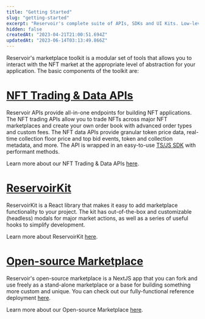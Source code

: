 ```yaml
---
title: "Getting Started"
slug: "getting-started"
excerpt: "Reservoir's complete suite of APIs, SDKs and UI Kits. Low-level tooling that lets you focus on your product’s strengths by abstracting the complexity of interacting with the NFT market"
hidden: false
createdAt: "2023-04-21T21:00:51.694Z"
updatedAt: "2023-06-14T03:13:49.866Z"
---
```

Reservoir's marketplace toolkit is a modular set of tools that allows you to interact with the NFT market at the appropriate level of abstraction for your application. The basic components of the toolkit are:

# [NFT Trading & Data APIs](https://docs.reservoir.tools/reference/overview)

 Reservoir APIs provide all-in-one endpoints for building NFT applications. The NFT trading APIs allow you to trade NFTs across major NFT marketplaces and create your own order book with advanced order types and custom fees. The NFT data APIs provide granular token price data, real-time collection floor price and top bid events, token and collection metadata, and more. The API is wrapped in an easy-to-use [TS/JS SDK](ref:reservoir-sdk-jstsnode) with performant methods. 

Learn more about our NFT Trading & Data APIs [here](https://docs.reservoir.tools/reference/overview).

# [ReservoirKit](https://docs.reservoir.tools/reference/reservoirkit)

 ReservoirKit is a React library that makes it easy to add marketplace functionality to your project. The kit has out-of-the-box and customizable (headless) modals for major market actions, as well as a series of useful hooks to simplify development. 

Learn more about ReservoirKit [here](https://docs.reservoir.tools/reference/reservoirkit).

# [Open-source Marketplace](https://docs.reservoir.tools/reference/open-source-marketplace)

Reservoir's open-source marketplace is a NextJS app that you can fork and use freely as a stand-alone marketplace or a base for building something more custom and unique. You can check out our fully-functional reference deployment [here](https://marketplace.reservoir.tools/).

Learn more about our Open-source Marketplace [here](https://docs.reservoir.tools/reference/open-source-marketplace).